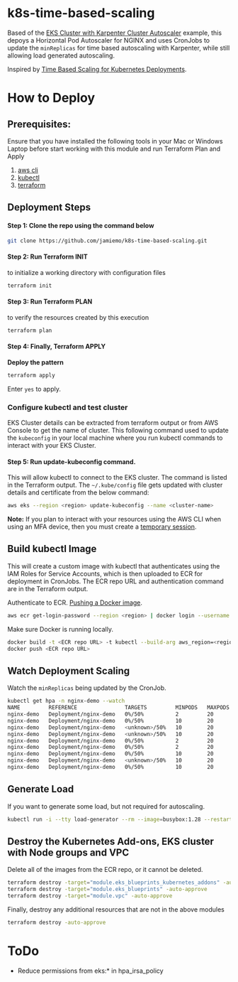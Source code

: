 # k8s-time-based-scaling
Based of the [EKS Cluster with Karpenter Cluster Autoscaler](https://github.com/aws-ia/terraform-aws-eks-blueprints/tree/main/examples/karpenter) example, this depoys a Horizontal Pod Autoscaler for NGINX and uses CronJobs to update the `minReplicas` for time based autoscaling with Karpenter, while still allowing load generated autoscaling.

Inspired by [Time Based Scaling for Kubernetes Deployments](https://medium.com/symbl-ai-engineering-and-data-science/time-based-scaling-for-kubernetes-deployments-9ef7ada93eb7).

# How to Deploy

## Prerequisites:

Ensure that you have installed the following tools in your Mac or Windows Laptop before start working with this module and run Terraform Plan and Apply

1. [aws cli](https://docs.aws.amazon.com/cli/latest/userguide/install-cliv2.html)
2. [kubectl](https://Kubernetes.io/docs/tasks/tools/)
3. [terraform](https://learn.hashicorp.com/tutorials/terraform/install-cli)

## Deployment Steps

#### Step 1: Clone the repo using the command below

```sh
git clone https://github.com/jamiemo/k8s-time-based-scaling.git
```

#### Step 2: Run Terraform INIT

to initialize a working directory with configuration files

```sh
terraform init
```

#### Step 3: Run Terraform PLAN

to verify the resources created by this execution

```sh
terraform plan
```

#### Step 4: Finally, Terraform APPLY

**Deploy the pattern**

```sh
terraform apply
```

Enter `yes` to apply.

### Configure kubectl and test cluster

EKS Cluster details can be extracted from terraform output or from AWS Console to get the name of cluster. This following command used to update the `kubeconfig` in your local machine where you run kubectl commands to interact with your EKS Cluster.

#### Step 5: Run update-kubeconfig command.
This will allow kubectl to connect to the EKS cluster. The command is listed in the Terraform output. The `~/.kube/config` file gets updated with cluster details and certificate from the below command:

```sh
aws eks --region <region> update-kubeconfig --name <cluster-name>
```

**Note:** If you plan to interact with your resources using the AWS CLI when using an MFA device, then you must create a [temporary session](https://aws.amazon.com/premiumsupport/knowledge-center/authenticate-mfa-cli/).

## Build kubectl Image
This will create a custom image with kubectl that authenticates using the IAM Roles for Service Accounts, which is then uploaded to ECR for deployment in CronJobs. The ECR repo URL and authentication command are in the Terraform output.

Authenticate to ECR. [Pushing a Docker image](https://docs.aws.amazon.com/AmazonECR/latest/userguide/docker-push-ecr-image.html).

```sh
aws ecr get-login-password --region <region> | docker login --username AWS --password-stdin <ECR FQDN>
```

Make sure Docker is running locally.

```sh
docker build -t <ECR repo URL> -t kubectl --build-arg aws_region=<region> --build-arg cluster_name=<cluster name> .
docker push <ECR repo URL>
```

## Watch Deployment Scaling
Watch the `minReplicas` being updated by the CronJob.
 
```sh
kubectl get hpa -n nginx-demo --watch      
NAME         REFERENCE               TARGETS         MINPODS   MAXPODS   REPLICAS   AGE
nginx-demo   Deployment/nginx-demo   0%/50%          2         20        2          40m
nginx-demo   Deployment/nginx-demo   0%/50%          10        20        2          40m
nginx-demo   Deployment/nginx-demo   <unknown>/50%   10        20        2          40m
nginx-demo   Deployment/nginx-demo   <unknown>/50%   10        20        10         40m
nginx-demo   Deployment/nginx-demo   0%/50%          2         20        10         50m
nginx-demo   Deployment/nginx-demo   0%/50%          2         20        2          50m
nginx-demo   Deployment/nginx-demo   0%/50%          10        20        2          60m
nginx-demo   Deployment/nginx-demo   <unknown>/50%   10        20        2          60m
nginx-demo   Deployment/nginx-demo   0%/50%          10        20        10         60m
```

## Generate Load
If you want to generate some load, but not required for autoscaling.

```sh
kubectl run -i --tty load-generator --rm --image=busybox:1.28 --restart=Never -- /bin/sh -c "while true; do wget -q -O- http://nginx-demo.nginx-demo.svc.cluster.local; done"
```

## Destroy the Kubernetes Add-ons, EKS cluster with Node groups and VPC
Delete all of the images from the ECR repo, or it cannot be deleted.

```sh
terraform destroy -target="module.eks_blueprints_kubernetes_addons" -auto-approve
terraform destroy -target="module.eks_blueprints" -auto-approve
terraform destroy -target="module.vpc" -auto-approve
```

Finally, destroy any additional resources that are not in the above modules

```sh
terraform destroy -auto-approve
```

# ToDo
- Reduce permissions from eks:* in hpa_irsa_policy